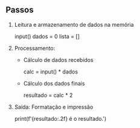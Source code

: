 ## Passos

1. Leitura e armazenamento de dados na memória

    input()
    dados = 0
    lista = []

2. Processamento:

    - Cálculo de dados recebidos

        calc = input() * dados

    - Cálculo dos dados finais

        resultado = calc * 2

3. Saída: Formatação e impressão 

    print(f'{resultado:.2f} é o resultado.')